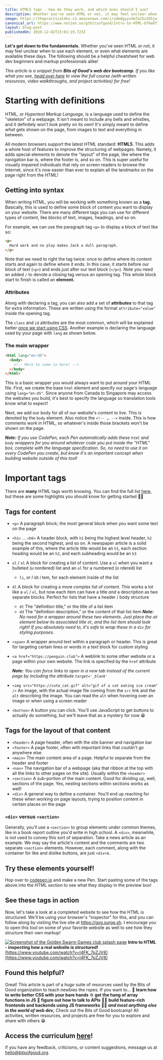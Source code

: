 ```yaml
---
title: HTML5 tags - how do they work, and which ones should I use?
description: Whether you've seen HTML or not, it may feel unclear when to use each element, or even what elements are available these days.
image: https://thepracticaldev.s3.amazonaws.com/i/udmdgyysdw7o25u105jw.png
canonical_url: https://www.notion.so/gtbitsofgood/Intro-to-HTML-b76e8f767a8f428989e68d7c09fd4dc3
layout: blog-post
publishedOn: 2019-12-02T23:01:19.723Z
---
```


**Let's get down to the fundamentals.** Whether you've seen HTML or not, it may feel unclear when to use each element, or even what elements are available these days. The following should be a helpful cheatsheet for web dev beginners and markup professionals alike!

_This article is a snippet from **Bits of Good's web dev bootcamp.** If you like what you see, [head over here](https://www.notion.so/gtbitsofgood/Curriculum-ca431096426b4fd1968ac49121ff2fdb) to view the full course (with written resources, video walkthroughs, and project activities) for free!_

# Starting with definitions

HTML, or _Hypertext Markup Language,_ is a language used to define the "skeleton" of a webpage. It isn't meant to include any bells and whistles, and it definitely won't look pretty on its own! It's simply meant to define _what_ gets shown on the page, from images to text and everything in between.

All modern browsers support the latest HTML standard: **HTML5**. This adds a whole host of features to improve the structuring of webpages. Namely, it adds special elements to denote the "layout" of the page, like where the navigation bar is, where the footer is, and so on. This is super useful for visually impaired individuals that rely on screen readers to browse the Internet, since it's now easier than ever to explain all the landmarks on the page right from the HTML!

## Getting into syntax

When writing HTML, you will be working with something known as a **tag.** Basically, this is used to define some block of content you want to display on your website. There are many different tags you can use for different types of content, like blocks of text, images, headings, and so on.

For example, we can use the paragraph tag `<p>` to display a block of text like so:

```html
<p>
  Hard work and no play makes Jack a dull paragraph.
</p>
```

Note that we need to right the tag twice: once to define where its content starts and again to define where it ends. In this case, it starts before our block of text (`<p>`) and ends just after our text block (`</p>`). Note you need an added `/` to denote a closing tag versus an opening tag. This whole block start to finish is called an **element.**

### Attributes

Along with declaring a tag, you can also add a set of **attributes** to that tag for extra information. These are written using the format `attribute="value"` inside the opening tag.

The `class` and `id` attributes are the most common, which will be explained better [once we start using CSS](https://www.notion.so/gtbitsofgood/CSS-Overview-and-specificity-519611a09c684d85910f40a3e00fcb06). Another example is declaring the language used by your page with `lang` as shown below.

### The main wrapper

```html
<html lang="en-US">
  <body>
    <!-- More to come in here! -->
  </body>
</html>
```

This is a basic wrapper you would always want to put around your HTML file. First, we create the base `html` element and specify our page's language using `lang="en-US"`. Since anyone from Canada to Singapore may access the websites you build, it's best to specify the language so translation tools know what to expect!

Next, we add our body for all of our website's content to live. This is denoted by the `body` element. Also notice the `<!-- … -->` inside. This is how comments work in HTML, so whatever's inside those brackets won't be shown on the page.

_**Note:** If you use CodePen, each Pen automatically adds these `html` and `body` wrappers for you around whatever code you put inside the "HTML" box, complete with the language specification. So, no need to use it on every CodePen you create, but know it's an important concept when building website outside of this tool!_

# Important tags

There are **many** HTML tags worth knowing. You can find the full list [here](https://www.tutorialrepublic.com/html-reference/html5-tags.php), but these are some highlights you should know for getting started 🏃‍♂️

## Tags for content

- `<p>` A paragraph block; the most general block when you want some text on the page
- `<h1>` ... `<h6>` A header block, with `h1` being the highest level header, `h2` being the second highest, and so on. A newspaper article is a solid example of this, where the article title would be an `h1`, each section heading would be an `h2`, and each subheading would be an `h3`
- `ul` / `ol` A block for creating a list of content. Use a `ul` when you want a bulleted (_u_ nordered) list and an `ol` for a numbered (_o_ rdered) list
  - `li`, or _l_ ist _i_ tem, for each element inside of the list
- `dl` A block for creating a more complex list of content. This works a lot like a `ul` / `ol`, but now each item can have a title _and_ a description as two separate blocks. Perfect for lists that have a header / body structure
  - `dt` The "definition title," or the title of a list item
  - `dd` The "definition description," or the content of that list item
    _**Note:** No need for a wrapper around these two elements. Just place the `dd` element below its associated title `dt`, and the list item should look right! If you absolutely need to, it's safe to wrap these in a `div` for styling purposes._
- `<span>` A wrapper around text within a paragraph or header. This is great for targeting certain lines or words in a text block for custom styling
- `<a href="https://penguin.club">` A weblink to some other website or a page within your own website. The link is specified by the `href` attribute

  _**Note:** You can force links to open in a new tab instead of the current page by including the attribute `target='_blank'`_

- `<img src="https://cute_cat.gif" alt="gif of a cat eating ice cream" />` An image, with the actual image file coming from the `src` link and the `alt` describing the image. You can read the `alt` when hovering over an image or when using a screen reader
- `<button>` A button you can click. You'll use JavaScript to get buttons to actually do something, but we'll leave that as a mystery for now 😁

## Tags for the layout of that content

- `<header>` A page header, often with the site banner and navigation bar
- `<footer>` A page footer, often with important links that couldn't go anywhere else
- `<main>` The main content area of a page. Helpful to separate from the header and footer
- `<nav>` The navigation bar of a webpage (aka that ribbon at the top with all the links to other pages on the site). Usually within the `<header>`
- `<section>` A sub-portion of the main content. Good for dividing up, well, sections of the page. Yes, nesting sections within sections works as well!
- `<div>` A general way to define a container. You'll end up reaching for these when working on page layouts, trying to position content in certain places on the page

### `<div>` versus `<section>`

Generally, you'll use a `<section>` to group elements under common themes, like in a book report outline you'd write in high school. A `<div>`, meanwhile, is not used to convey this sort of separation. Take a news article as an example. We may say the article's content and the comments are two separate `<section>` elements. However, each comment, along with the container for like and dislike buttons, are just `<div>`s.

## Try these elements yourself!

Hop over to [codepen.io](https://codepen.io) and make a new Pen. Start pasting some of the tags above into the HTML section to see what they display in the preview box!

## See these tags in action

Now, let's take a look at a completed website to see how the HTML is structured. We'll be using your browser's "inspector" for this, and you can follow along by visiting the live site at https://gsg.surge.sh. I encourage you to open this tool on some of your favorite website as well to see how they structure their own markup!

[![Screenshot of the Golden Swarm Games club splash page](https://img.youtube.com/vi/I4FK_7pZJV8/0.jpg)](http://www.youtube.com/watch?v=I4FK_7pZJV8 'Intro to HTML - inspecting how a real website is structured!')
**Intro to HTML - inspecting how a real website is structured!**
[https://www.youtube.com/watch?v=I4FK_7pZJV8](https://www.youtube.com/watch?v=I4FK_7pZJV8)

## Found this helpful?

Great! This article is part of a _huge_ suite of resources used by the Bits of Good organization to teach newbies the ropes. If you want to...
💅 **learn how to write better CSS with your bare hands**
⚙️ **get the hang of array functions in JS**
📶 **figure out how to talk to APIs**
👩‍💻 **build feature-rich frontends and backends using JS frameworks**
🏃‍♂️ **_and most anything else in the world of web dev_,**
Check out the Bits of Good bootcamp! All activities, written resources, and projects are free for you to explore and share with others 😁

## Access the curriculum [here](https://www.notion.so/gtbitsofgood/Curriculum-ca431096426b4fd1968ac49121ff2fdb)!

If you have any feedback, criticisms, or content suggestions, message us at hello@bitsofgood.org.
